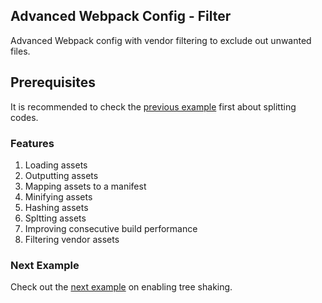 ## Advanced Webpack Config - Filter
Advanced Webpack config with vendor filtering to exclude out unwanted files.

## Prerequisites
It is recommended to check the [previous example](https://github.com/Imballinst/webpack-incremental-tutorial/tree/master/05-build-cache) first about splitting codes.

### Features
1. Loading assets
2. Outputting assets
3. Mapping assets to a manifest
4. Minifying assets
5. Hashing assets
6. Spltting assets
7. Improving consecutive build performance
8. Filtering vendor assets

### Next Example
Check out the [next example](https://github.com/Imballinst/webpack-incremental-tutorial/tree/master/07-tree-shaking) on enabling tree shaking.
